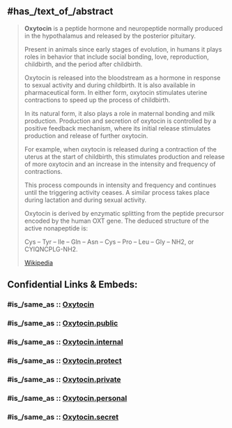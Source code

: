 
## #has_/text_of_/abstract 

> **Oxytocin** is a peptide hormone and neuropeptide 
> normally produced in the hypothalamus and released by the posterior pituitary. 
> 
> Present in animals since early stages of evolution, 
> in humans it plays roles in behavior that include social bonding, love, reproduction, childbirth, 
> and the period after childbirth. 
> 
> Oxytocin is released into the bloodstream as a hormone in response to sexual activity and during childbirth. 
> It is also available in pharmaceutical form. 
> In either form, oxytocin stimulates uterine contractions to speed up the process of childbirth. 
>
> In its natural form, it also plays a role in maternal bonding and milk production. 
> Production and secretion of oxytocin is controlled by a positive feedback mechanism, 
> where its initial release stimulates production and release of further oxytocin. 
> 
> For example, when oxytocin is released during a contraction of the uterus at the start of childbirth, 
> this stimulates production and release of more oxytocin 
> and an increase in the intensity and frequency of contractions. 
> 
> This process compounds in intensity and frequency and continues until the triggering activity ceases. 
> A similar process takes place during lactation and during sexual activity.
>
> Oxytocin is derived by enzymatic splitting from the peptide precursor encoded by the human OXT gene. 
> The deduced structure of the active nonapeptide is:
>
> Cys – Tyr – Ile – Gln – Asn – Cys – Pro – Leu – Gly – NH2, or CYIQNCPLG-NH2.
>
> [Wikipedia](https://en.wikipedia.org/wiki/Oxytocin)


## Confidential Links & Embeds: 

### #is_/same_as :: [Oxytocin](/_Standards/Chemistry/organic/Biochemistry/Hormone/Oxytocin.md) 

### #is_/same_as :: [Oxytocin.public](/_public/Chemistry/organic/Biochemistry/Hormone/Oxytocin.public.md) 

### #is_/same_as :: [Oxytocin.internal](/_internal/Chemistry/organic/Biochemistry/Hormone/Oxytocin.internal.md) 

### #is_/same_as :: [Oxytocin.protect](/_protect/Chemistry/organic/Biochemistry/Hormone/Oxytocin.protect.md) 

### #is_/same_as :: [Oxytocin.private](/_private/Chemistry/organic/Biochemistry/Hormone/Oxytocin.private.md) 

### #is_/same_as :: [Oxytocin.personal](/_personal/Chemistry/organic/Biochemistry/Hormone/Oxytocin.personal.md) 

### #is_/same_as :: [Oxytocin.secret](/_secret/Chemistry/organic/Biochemistry/Hormone/Oxytocin.secret.md)

